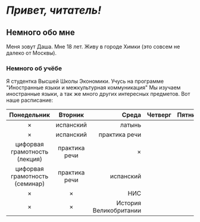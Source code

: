 # ***Привет, читатель!***
## Немного обо мне 
Меня зовут Даша. Мне 18 лет. Живу в городе Химки (это совсем не далеко от Москвы). 
### Немного об учёбе
Я студентка Высшей Школы Экономики. Учусь на программе "Иностранные языки и межкультурная коммуникация" Мы изучаем иностранные языки, а так же много других интересных предметов. Вот наше расписание: 

Понедельник|Вторник|Среда|Четверг|Пятница
:---:|:---:|---:|---|:---:
× |испанский|латынь
× |испанский|практика речи
цифорвая грамотность (лекция)|практика речи|×
цифорвая грамотность (семинар)|практика речи|испанский
× |×|НИС
× |×|История Великобритании

